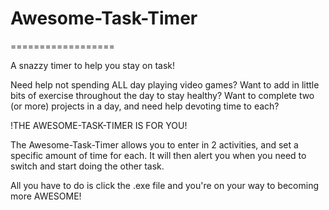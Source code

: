 <h1>Awesome-Task-Timer</h1>
==================

A snazzy timer to help you stay on task!

Need help not spending ALL day playing video games?
Want to add in little bits of exercise throughout the day to stay healthy?
Want to complete two (or more) projects in a day, and need help devoting time to each?

!THE AWESOME-TASK-TIMER IS FOR YOU!

The Awesome-Task-Timer allows you to enter in 2 activities, and set a specific amount of time for each. It will then alert you when you need to switch and start doing the other task.

All you have to do is click the .exe file and you're on your way to becoming more AWESOME! 
